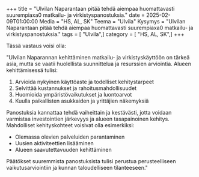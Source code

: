 +++
title = "Ulvilan Naparantaan pitää tehdä aiempaa huomattavasti suurempiaxa0 matkailu- ja virkistyspanostuksia."
date = 2025-02-09T01:00:00
Media = "HS, AL, SK"
Teema = "Ulvila"
Kysymys = "Ulvilan Naparantaan pitää tehdä aiempaa huomattavasti suurempiaxa0 matkailu- ja virkistyspanostuksia."
tags = [ "Ulvila",]
category = [ "HS, AL, SK",]
+++

Tässä vastaus voisi olla:

"Ulvilan Naparannan kehittäminen matkailu- ja virkistyskäyttöön on tärkeä asia, mutta se vaatii huolellista suunnittelua ja resurssien arviointia. Alueen kehittämisessä tulisi:

1. Arvioida nykyinen käyttöaste ja todelliset kehitystarpeet
2. Selvittää kustannukset ja rahoitusmahdollisuudet
3. Huomioida ympäristövaikutukset ja luontoarvot
4. Kuulla paikallisten asukkaiden ja yrittäjien näkemyksiä

Panostuksia kannattaa tehdä vaiheittain ja kestävästi, jotta voidaan varmistaa investointien järkevyys ja alueen tasapainoinen kehitys. Mahdolliset kehityskohteet voisivat olla esimerkiksi:

- Olemassa olevien palveluiden parantaminen
- Uusien aktiviteettien lisääminen
- Alueen saavutettavuuden kehittäminen

Päätökset suuremmista panostuksista tulisi perustua perusteelliseen vaikutusarviointiin ja kunnan taloudelliseen tilanteeseen."
